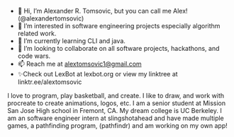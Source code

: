 - 👋 Hi, I’m Alexander R. Tomsovic, but you can call me Alex! (@alexandertomsovic)
- 👀 I’m interested in software engineering projects especially algorithm related work. 
- 🌱 I’m currently learning CLI and java. 
- 💞️ I’m looking to collaborate on all software projects, hackathons, and code wars.
- 📫 Reach me at alextomsovic1@gmail.com
- ✨Check out LexBot at lexbot.org or view my linktree at linktr.ee/alextomsovic

I love to program, play basketball, and create. I like to draw, and work with procreate to create animations, logos, etc.
I am a senior student at Mission San Jose High school in Fremont, CA. My dream college is UC Berkeley. I am an software engineer intern 
at slingshotahead and have made multiple games, a pathfinding program, (pathfindr) and am working on my own app!
